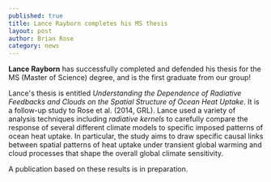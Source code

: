 ```yaml
---
published: true
title: Lance Rayborn completes his MS thesis
layout: post
author: Brian Rose
category: news
---
```


**Lance Rayborn** has successfully completed and defended his thesis for the MS (Master of Science) degree, and is the first graduate from our group!

Lance's thesis is entitled *Understanding the Dependence of Radiative Feedbacks and Clouds on the Spatial Structure of Ocean Heat Uptake*. It is a follow-up study to Rose et al. (2014, GRL). Lance used a variety of analysis techniques including *radiative kernels* to carefully compare the response of several different climate models to specific imposed patterns of ocean heat uptake. In particular, the study aims to draw specific causal links between spatial patterns of heat uptake under transient global warming and cloud processes that shape the overall global climate sensitivity.

A publication based on these results is in preparation.
